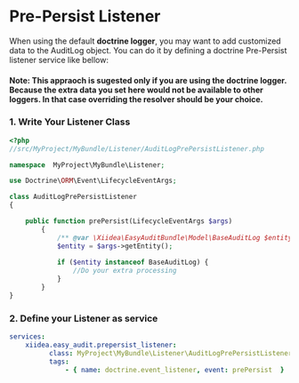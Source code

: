 Pre-Persist Listener
========================

When using the default **doctrine logger**, you may want to add customized data to the AuditLog object. You can do it by defining a doctrine Pre-Persist listener service like bellow:

#### Note: This appraoch is sugested only if you are using the doctrine logger. Because the extra data you set here would not be available to other loggers. In that case overriding the resolver should be your choice.

### 1. Write Your Listener Class

``` php
<?php
//src/MyProject/MyBundle/Listener/AuditLogPrePersistListener.php

namespace  MyProject\MyBundle\Listener;

use Doctrine\ORM\Event\LifecycleEventArgs;

class AuditLogPrePersistListener
{

    public function prePersist(LifecycleEventArgs $args)
        {
    	    /** @var \Xiidea\EasyAuditBundle\Model\BaseAuditLog $entity */
            $entity = $args->getEntity();
    
            if ($entity instanceof BaseAuditLog) {
                //Do your extra processing 
            }
        }
}

```

### 2. Define your Listener as service

``` yaml
services:
    xiidea.easy_audit.prepersist_listener:
          class: MyProject\MyBundle\Listener\AuditLogPrePersistListener
          tags:
              - { name: doctrine.event_listener, event: prePersist  }

```
